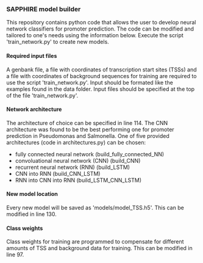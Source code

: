 ### SAPPHIRE model builder

This repository contains python code that allows the user to develop neural network classifiers for promoter prediction. The code can be modified and tailored to one's needs using the information below. Execute the script 'train_network.py' to create new models.

#### Required input files
A genbank file, a file with coordinates of transcription start sites (TSSs) and a file with coordinates of background sequences for training are required to use the script 'train_network.py'. Input should be formated like the examples found in the data folder. Input files should be specified at the top of the file 'train_network.py'.

#### Network architecture
The architecture of choice can be specified in line 114. The CNN architecture was found to be the best performing one for promoter prediction in Pseudomonas and Salmonella. One of five provided architectures (code in architectures.py) can be chosen:
- fully connected neural network (build_fully_connected_NN)
- convoluational neural network (CNN) (build_CNN)
- recurrent neural network (RNN) (build_LSTM)
- CNN into RNN (build_CNN_LSTM)
- RNN into CNN into RNN (build_LSTM_CNN_LSTM) 

#### New model location
Every new model will be saved as 'models/model_TSS.h5'. This can be modified in line 130.

#### Class weights 
Class weights for training are programmed to compensate for different amounts of TSS and background data for training. This can be modified in line 97.


